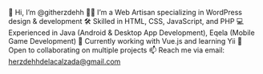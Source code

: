 👋 Hi, I’m @githerzdehh
👨‍💻 I’m a Web Artisan specializing in WordPress design & development
🛠️ Skilled in HTML, CSS, JavaScript, and PHP
💻 Experienced in Java (Android & Desktop App Development), Eqela (Mobile Game Development)
🌱 Currently working with Vue.js and learning Yii
💬 Open to collaborating on multiple projects
📫 Reach me via email: herzdehhdelacalzada@gmail.com
